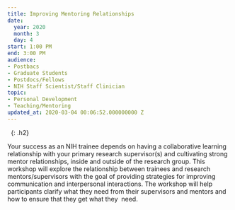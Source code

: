 ```yaml
---
title: Improving Mentoring Relationships
date:
  year: 2020
  month: 3
  day: 4
start: 1:00 PM
end: 3:00 PM
audience:
- Postbacs
- Graduate Students
- Postdocs/Fellows
- NIH Staff Scientist/Staff Clinician
topic:
- Personal Development
- Teaching/Mentoring
updated_at: 2020-03-04 00:06:52.000000000 Z
---
```

 
{: .h2}

Your success as an NIH trainee depends on having a collaborative
learning relationship with your primary research supervisor(s) and
cultivating strong mentor relationships, inside and outside of the
research group. This workshop will explore the relationship between
trainees and research mentors/supervisors with the goal of providing
strategies for improving communication and interpersonal interactions.
The workshop will help participants clarify what they need from their
supervisors and mentors and how to ensure that they get what they  need.
